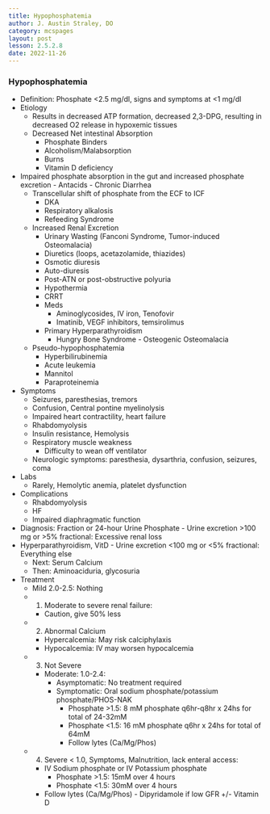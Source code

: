```yaml
---
title: Hypophosphatemia
author: J. Austin Straley, DO
category: mcspages
layout: post
lesson: 2.5.2.8
date: 2022-11-26
---
```


<html>
    <meta charset="UTF-8">
    <meta name="viewport" content="width=device-width, initial-scale=1">
    <link href="{{site.baseurl}}/assets/grid/bootstrap-grid.min.css" rel="stylesheet">
    <link href="{{site.baseurl}}/assets/grid/grid.css" rel="stylesheet">
    <link rel="stylesheet" href="{{site.baseurl}}/assets/gitbook/gitbook-plugin-fontsettings/website.css">
    <link rel="stylesheet" href="{{site.baseurl}}/assets/gitbook/gitbook-plugin-search-pro/search.css">
    <link rel="stylesheet" href="{{site.baseurl}}/assets/gitbook/gitbook-plugin-back-to-top-button/plugin.css">
    <link rel="stylesheet" href="{{site.baseurl}}/assets/gitbook/style.css">
    <link rel="stylesheet" href="{{site.baseurl}}/assets/gitbook/rouge/{{ site.syntax_highlighter_style | default: 'colorful' }}.css">
    <meta name="HandheldFriendly" content="true"/>
    <meta name="viewport" content="width=device-width, initial-scale=1, user-scalable=no">
    <meta name="apple-mobile-web-app-capable" content="yes">
    <meta name="apple-mobile-web-app-status-bar-style" content="black">
    <link rel="apple-touch-icon-precomposed" sizes="152x152" href="{{site.baseurl}}/assets/gitbook/images/apple-touch-icon-precomposed-152.png">
    <link rel="shortcut icon" href="{{site.baseurl}}/{{site.favicon_path}}" type="image/x-icon">
    <style>
        .p {
            color: #B8B8B8;
        }
        .p1 {
            color
        }
    </style>
</html>

### Hypophosphatemia
-	Definition: Phosphate <2.5 mg/dl, signs and symptoms at <1 mg/dl
-	Etiology
    -	Results in decreased ATP formation, decreased 2,3-DPG, resulting in decreased O2 release in hypoxemic tissues
    -	Decreased Net intestinal Absorption
        -	Phosphate Binders
        -	Alcoholism/Malabsorption
        -	Burns
        -	Vitamin D deficiency
-	Impaired phosphate absorption in the gut and increased phosphate excretion
        -	Antacids
        -	Chronic Diarrhea
    -	Transcellular shift of phosphate from the ECF to ICF
        -	DKA
        -	Respiratory alkalosis
        -	Refeeding Syndrome
    -	Increased Renal Excretion
        -	Urinary Wasting (Fanconi Syndrome, Tumor-induced Osteomalacia)
        -	Diuretics (loops, acetazolamide, thiazides)
        -	Osmotic diuresis
        -	Auto-diuresis
        -	Post-ATN or post-obstructive polyuria
        -	Hypothermia
        -	CRRT
        -	Meds
            -	Aminoglycosides, IV iron, Tenofovir
            -	Imatinib, VEGF inhibitors, temsirolimus
        -	Primary Hyperparathyroidism
            -	Hungry Bone Syndrome
                    -	Osteogenic Osteomalacia
    -	Pseudo-hypophosphatemia
        -	Hyperbilirubinemia
        -	Acute leukemia
        -	Mannitol
        -	Paraproteinemia
-	Symptoms
    -	Seizures, paresthesias, tremors
    -	Confusion, Central pontine myelinolysis
    -	Impaired heart contractility, heart failure
    -	Rhabdomyolysis
    -	Insulin resistance, Hemolysis
    -	Respiratory muscle weakness
        -	Difficulty to wean off ventilator
    -	Neurologic symptoms: paresthesia, dysarthria, confusion, seizures, coma
-	Labs
    -	Rarely, Hemolytic anemia, platelet dysfunction
-	Complications
    -	Rhabdomyolysis
    -	HF
    -	Impaired diaphragmatic function
-	Diagnosis: Fraction or 24-hour Urine Phosphate
        -	Urine excretion >100 mg or >5% fractional: Excessive renal loss
-	Hyperparathyroidism, VitD
        -	Urine excretion <100 mg or <5% fractional: Everything else
    -	Next: Serum Calcium
    -	Then: Aminoaciduria, glycosuria
-	Treatment
    -	Mild 2.0-2.5: Nothing
    -	1) Moderate to severe renal failure: 
        -	Caution, give 50% less
    -	2) Abnormal Calcium
        -	Hypercalcemia: May risk calciphylaxis
        -	Hypocalcemia: IV may worsen hypocalcemia
    -	3) Not Severe
        -	Moderate: 1.0-2.4: 
            -	Asymptomatic: No treatment required
            -	Symptomatic: Oral sodium phosphate/potassium phosphate/PHOS-NAK
                -	Phosphate >1.5: 8 mM phosphate q6hr-q8hr x 24hs for total of 24-32mM
                -	Phosphate <1.5: 16 mM phosphate q6hr x 24hs for total of 64mM
                -	Follow lytes (Ca/Mg/Phos)
    -	4) Severe < 1.0, Symptoms, Malnutrition, lack enteral access: 
        -	IV Sodium phosphate or IV Potassium phosphate
            -	Phosphate >1.5: 15mM over 4 hours
            -	Phosphate <1.5: 30mM over 4 hours
        -	Follow lytes (Ca/Mg/Phos)
                -	Dipyridamole if low GFR +/- Vitamin D
